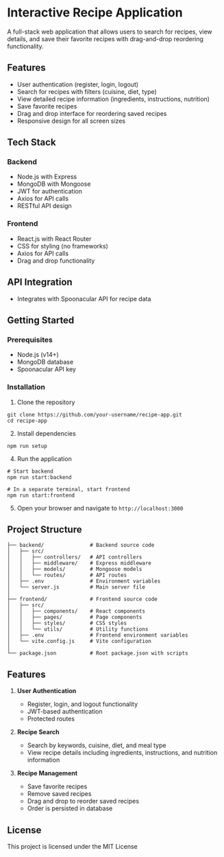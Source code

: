 # Interactive Recipe Application

A full-stack web application that allows users to search for recipes, view details, and save their favorite recipes with drag-and-drop reordering functionality.

## Features

- User authentication (register, login, logout)
- Search for recipes with filters (cuisine, diet, type)
- View detailed recipe information (ingredients, instructions, nutrition)
- Save favorite recipes
- Drag and drop interface for reordering saved recipes
- Responsive design for all screen sizes

## Tech Stack

### Backend
- Node.js with Express
- MongoDB with Mongoose
- JWT for authentication
- Axios for API calls
- RESTful API design

### Frontend
- React.js with React Router
- CSS for styling (no frameworks)
- Axios for API calls
- Drag and drop functionality

## API Integration
- Integrates with Spoonacular API for recipe data

## Getting Started

### Prerequisites
- Node.js (v14+)
- MongoDB database
- Spoonacular API key

### Installation

1. Clone the repository
```
git clone https://github.com/your-username/recipe-app.git
cd recipe-app
```

2. Install dependencies
```
npm run setup
```

4. Run the application
```
# Start backend
npm run start:backend

# In a separate terminal, start frontend
npm run start:frontend
```

5. Open your browser and navigate to `http://localhost:3000`

## Project Structure

```
├── backend/               # Backend source code
│   ├── src/
│   │   ├── controllers/   # API controllers
│   │   ├── middleware/    # Express middleware
│   │   ├── models/        # Mongoose models
│   │   └── routes/        # API routes
│   ├── .env               # Environment variables
│   └── server.js          # Main server file
│
├── frontend/              # Frontend source code
│   ├── src/
│   │   ├── components/    # React components
│   │   ├── pages/         # Page components
│   │   ├── styles/        # CSS styles
│   │   └── utils/         # Utility functions
│   ├── .env               # Frontend environment variables
│   └── vite.config.js     # Vite configuration
│
└── package.json           # Root package.json with scripts
```

## Features

1. **User Authentication**
   - Register, login, and logout functionality
   - JWT-based authentication
   - Protected routes

2. **Recipe Search**
   - Search by keywords, cuisine, diet, and meal type
   - View recipe details including ingredients, instructions, and nutrition information

3. **Recipe Management**
   - Save favorite recipes
   - Remove saved recipes
   - Drag and drop to reorder saved recipes
   - Order is persisted in database

## License
This project is licensed under the MIT License 